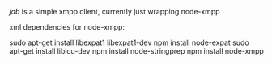 _jab_ is a simple xmpp client, currently just wrapping node-xmpp


xml dependencies for node-xmpp:

sudo apt-get install libexpat1 libexpat1-dev 
npm install node-expat
sudo apt-get install libicu-dev 
npm install node-stringprep
npm install node-xmpp
